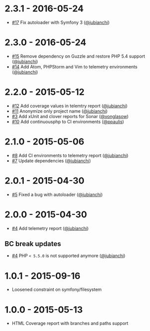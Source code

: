 # 2.3.1 - 2016-05-24

* [#17](https://github.com/atoum/reports-extension/pull/17) Fix autoloader with Symfony 3 ([@jubianchi])

# 2.3.0 - 2016-05-24

* [#15](https://github.com/atoum/reports-extension/pull/15) Remove dependency on Guzzle and restore PHP 5.4 support ([@jubianchi])
* [#14](https://github.com/atoum/reports-extension/pull/14) Add Atom, PHPStorm and Vim to telemetry environments ([@jubianchi])

# 2.2.0 - 2015-05-12

* [#12](https://github.com/atoum/reports-extension/pull/12) Add coverage values in telemtry report ([@jubianchi])
* [#11](https://github.com/atoum/reports-extension/pull/11) Anonymize only project name ([@jubianchi])
* [#3](https://github.com/atoum/reports-extension/pull/3) Add xUnit and clover reports for Sonar ([@vonglasow])
* [#10](https://github.com/atoum/reports-extension/pull/10) Add continuousphp to CI environments ([@ppaulis])

# 2.1.0 - 2015-05-06

* [#8](https://github.com/atoum/reports-extension/pull/8) Add CI environments to telemetry report ([@jubianchi])
* [#7](https://github.com/atoum/reports-extension/pull/7) Update dependencies ([@jubianchi])

# 2.0.1 - 2015-04-30

* [#5](https://github.com/atoum/reports-extension/pull/5) Fixed a bug with autoloader ([@jubianchi])

# 2.0.0 - 2015-04-30

* [#4](https://github.com/atoum/reports-extension/pull/4) Add telemetry report ([@jubianchi])

## BC break updates

* [#4](https://github.com/atoum/reports-extension/pull/4) PHP `< 5.5.0` is not supported anymore ([@jubianchi])

# 1.0.1 - 2015-09-16

* Loosened constraint on symfony/filesystem

# 1.0.0 - 2015-05-13

* HTML Coverage report with branches and paths support

[@jubianchi]: https://github.com/jubianchi
[@ppaulis]: https://github.com/ppaulis
[@vonglasow]: https://github.com/vonglasow
